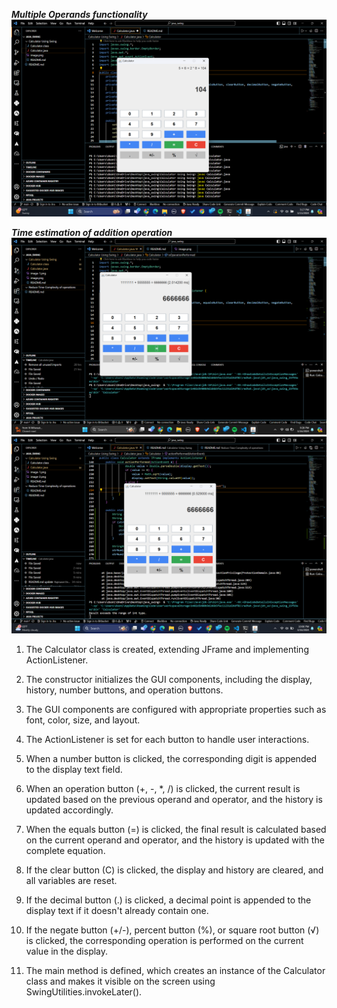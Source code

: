 
***Multiple Operands functionality***
![alt text](image-1.png)



***Time estimation of addition operation***
![alt text](image-2.png)
![alt text](image.png)

1. The Calculator class is created, extending JFrame and implementing ActionListener.

2. The constructor initializes the GUI components, including the display, history, number buttons, and operation buttons.

3. The GUI components are configured with appropriate properties such as font, color, size, and layout.

4. The ActionListener is set for each button to handle user interactions.

5. When a number button is clicked, the corresponding digit is appended to the display text field.

6. When an operation button (+, -, *, /) is clicked, the current result is updated based on the previous operand and operator, and the history is updated accordingly.

7. When the equals button (=) is clicked, the final result is calculated based on the current operand and operator, and the history is updated with the complete equation.

8. If the clear button (C) is clicked, the display and history are cleared, and all variables are reset.

9. If the decimal button (.) is clicked, a decimal point is appended to the display text if it doesn't already contain one.

10. If the negate button (+/-), percent button (%), or square root button (√) is clicked, the corresponding operation is performed on the current value in the display.

11. The main method is defined, which creates an instance of the Calculator class and makes it visible on the screen using SwingUtilities.invokeLater().